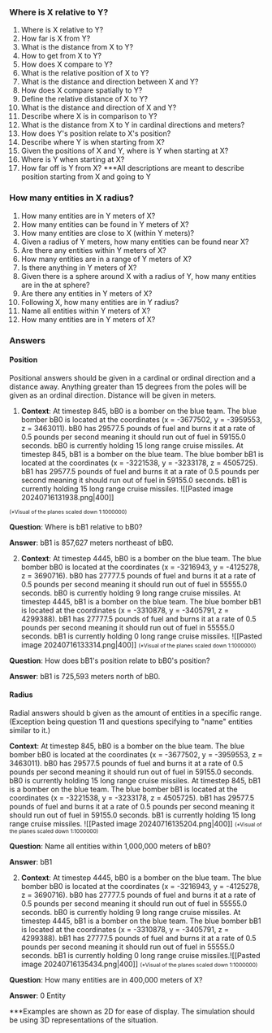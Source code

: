 
### Where is X relative to Y?
1. Where is X relative to Y?
2. How far is X from Y?
3. What is the distance from X to Y?
4. How to get from X to Y?
5. How does X compare to Y?
6. What is the relative position of X to Y?
7. What is the distance and direction between X and Y?
8. How does X compare spatially to Y?
9. Define the relative distance of X to Y?
10. What is the distance and direction of X and Y?
11. Describe where X is in comparison to Y?
12. What is the distance from X to Y in cardinal directions and meters?
13. How does Y's position relate to X's position?
14. Describe where Y is when starting from X?
15. Given the positions of X and Y, where is Y when starting at X?
16. Where is Y when starting at X?
17. How far off is Y from X? 
***All descriptions are meant to describe position starting from X and going to Y

### How many entities in X radius?
1. How many entities are in Y meters of X?
2. How many entities can be found in Y meters of X?
3. How many entities are close to X (within Y meters)?
4. Given a radius of Y meters, how many entities can be found near X?
5. Are there any entities within Y meters of X?
6. How many entities are in a range of Y meters of X?
7. Is there anything in Y meters of X?
8. Given there is a sphere around X with a radius of Y, how many entities are in the at sphere?
9. Are there any entities in Y meters of X?
10. Following X, how many entities are in Y radius?
11. Name all entities within Y meters of X?
12. How many entities are in Y meters of X?

### Answers
#### Position
Positional answers should be given in a cardinal or ordinal direction and a distance away. Anything greater than 15 degrees from the poles will be given as an ordinal direction. Distance will be given in meters.

1. **Context**: At timestep 845, bB0 is a bomber on the blue team. The blue bomber bB0 is located at the coordinates (x = -3677502, y = -3959553, z = 3463011). bB0 has 29577.5 pounds of fuel and burns it at a rate of 0.5 pounds per second meaning it should run out of fuel in 59155.0 seconds. bB0 is currently holding 15 long range cruise missiles. At timestep 845, bB1 is a bomber on the blue team. The blue bomber bB1 is located at the coordinates (x = -3221538, y = -3233178, z = 4505725). bB1 has 29577.5 pounds of fuel and burns it at a rate of 0.5 pounds per second meaning it should run out of fuel in 59155.0 seconds. bB1 is currently holding 15 long range cruise missiles.
![[Pasted image 20240716131938.png|400]]

<span style = "font-size: .75em">(*Visual of the planes scaled down 1:1000000)</span>

**Question**: Where is bB1 relative to bB0?

**Answer**: bB1 is 857,627 meters northeast of bB0.

2. **Context**: At timestep 4445, bB0 is a bomber on the blue team. The blue bomber bB0 is located at the coordinates (x = -3216943, y = -4125278, z = 3690716). bB0 has 27777.5 pounds of fuel and burns it at a rate of 0.5 pounds per second meaning it should run out of fuel in 55555.0 seconds. bB0 is currently holding 9 long range cruise missiles. At timestep 4445, bB1 is a bomber on the blue team. The blue bomber bB1 is located at the coordinates (x = -3310878, y = -3405791, z = 4299388). bB1 has 27777.5 pounds of fuel and burns it at a rate of 0.5 pounds per second meaning it should run out of fuel in 55555.0 seconds. bB1 is currently holding 0 long range cruise missiles.
![[Pasted image 20240716133314.png|400]]
<span style = "font-size: .75em">(*Visual of the planes scaled down 1:1000000)</span>

**Question**: How does bB1's position relate to bB0's position?

**Answer**: bB1 is 725,593 meters north of bB0.

#### Radius
Radial answers should b given as the amount of entities in a specific range. (Exception being question 11 and questions specifying to "name" entities similar to it.)

**Context**: At timestep 845, bB0 is a bomber on the blue team. The blue bomber bB0 is located at the coordinates (x = -3677502, y = -3959553, z = 3463011). bB0 has 29577.5 pounds of fuel and burns it at a rate of 0.5 pounds per second meaning it should run out of fuel in 59155.0 seconds. bB0 is currently holding 15 long range cruise missiles. At timestep 845, bB1 is a bomber on the blue team. The blue bomber bB1 is located at the coordinates (x = -3221538, y = -3233178, z = 4505725). bB1 has 29577.5 pounds of fuel and burns it at a rate of 0.5 pounds per second meaning it should run out of fuel in 59155.0 seconds. bB1 is currently holding 15 long range cruise missiles.
![[Pasted image 20240716135204.png|400]]
<span style = "font-size: .75em">(*Visual of the planes scaled down 1:1000000)</span>

**Question**: Name all entities within 1,000,000 meters of bB0?

**Answer**: bB1

2. **Context**: At timestep 4445, bB0 is a bomber on the blue team. The blue bomber bB0 is located at the coordinates (x = -3216943, y = -4125278, z = 3690716). bB0 has 27777.5 pounds of fuel and burns it at a rate of 0.5 pounds per second meaning it should run out of fuel in 55555.0 seconds. bB0 is currently holding 9 long range cruise missiles. At timestep 4445, bB1 is a bomber on the blue team. The blue bomber bB1 is located at the coordinates (x = -3310878, y = -3405791, z = 4299388). bB1 has 27777.5 pounds of fuel and burns it at a rate of 0.5 pounds per second meaning it should run out of fuel in 55555.0 seconds. bB1 is currently holding 0 long range cruise missiles.![[Pasted image 20240716135434.png|400]]
<span style = "font-size: .75em">(*Visual of the planes scaled down 1:1000000)</span>

**Question**: How many entities are in 400,000 meters of X?

**Answer**: 0 Entity

***Examples are shown as 2D for ease of display. The simulation should be using 3D representations of the situation.


